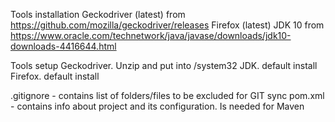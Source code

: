 Tools installation
    Geckodriver (latest) from https://github.com/mozilla/geckodriver/releases
    Firefox (latest)
    JDK 10 from https://www.oracle.com/technetwork/java/javase/downloads/jdk10-downloads-4416644.html

Tools setup
    Geckodriver. Unzip and put into /system32
    JDK. default install
    Firefox. default install

.gitignore - contains list of folders/files to be excluded for GIT sync
pom.xml - contains info about project and its configuration. Is needed for Maven